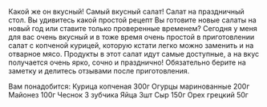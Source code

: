 Какой же он вкусный! Самый вкусный салат! Салат на праздничный стол. Вы удивитесь какой простой рецепт
Вы готовите новые салаты на новый год или ставите только проверенные временем? 
Сегодня у меня для вас очень вкусный и в тоже время очень простой в приготовлении салат с копченой курицей, которую кстати легко можно заменить и на отварное мясо. Продукты в этот салат идут самые доступные, а на вкус получается очень ярко, сочно и празднично! Обязательно берите на заметку и делитесь отзывами после приготовления.

Вам понадобится:
Курица копченая 300г
Огурцы маринованные 200г
Майонез 100г
Чеснок 3 зубчика
Яйца 3шт
Сыр 150г
Орех грецкий 50г

